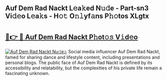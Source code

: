 ## Auf Dem Rad Nackt L𝚎a𝚔ed N𝚞𝚍e - Part-sn3 Vi𝚍𝚎o L𝚎a𝚔s - H𝚘𝚝 O𝚗𝚕yf𝚊ns P𝚑𝚘tos XLgtx

# <h2><a href="http://kf0dl0.oniu.top/?m=Auf+Dem+Rad+Nackt">🔗👉 🔴 Auf Dem Rad Nackt P𝚑ot𝚘𝚜 V𝚒d𝚎o</a></h2>

[![Auf Dem Rad Nackt Nu𝚍e𝚜](https://i.imgur.com/0qMVB7G.gif)](http://kf0dl0.oniu.top/?m=Auf+Dem+Rad+Nackt)
Social media influencer Auf Dem Rad Nackt, famed for sharing dance and lifestyle content, including presentations and personal blogs. The public face of Auf Dem Rad Nackt is defined by its accessibility and relatability, but the complexities of his private life remain a fascinating unknown.  
